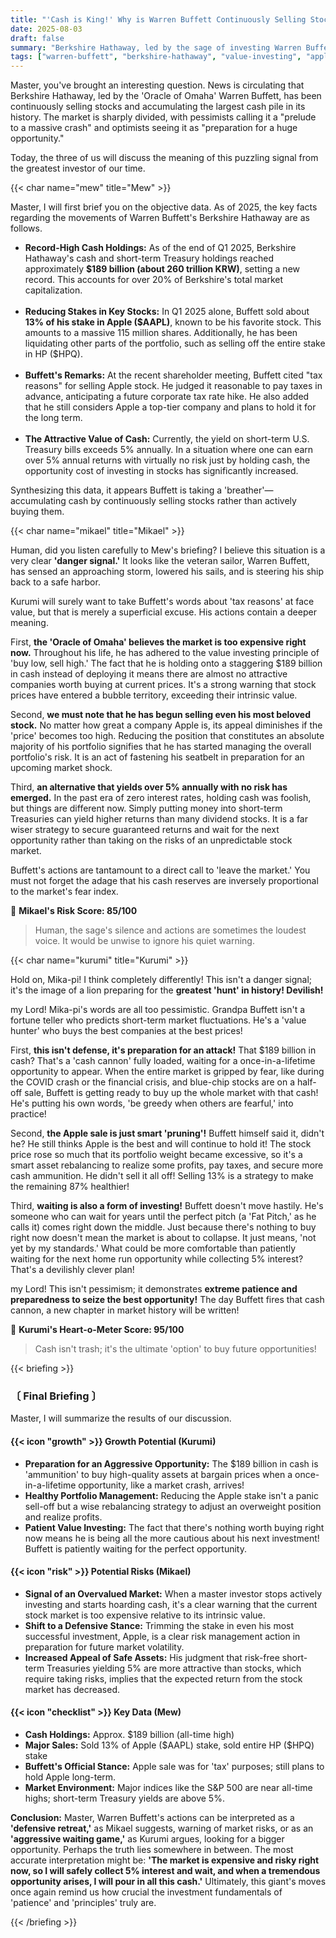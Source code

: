 ```yaml
---
title: "'Cash is King!' Why is Warren Buffett Continuously Selling Stocks?"
date: 2025-08-03
draft: false
summary: "Berkshire Hathaway, led by the sage of investing Warren Buffett, is amassing a record level of cash and selling Apple stock. Dive into a sharp debate among three girls about whether this is a danger sign heralding a market crash or preparation for a massive opportunity."
tags: ["warren-buffett", "berkshire-hathaway", "value-investing", "apple", "us-stocks"]
---
```


<p>Master, you've brought an interesting question. News is circulating that Berkshire Hathaway, led by the 'Oracle of Omaha' Warren Buffett, has been continuously selling stocks and accumulating the largest cash pile in its history. The market is sharply divided, with pessimists calling it a "prelude to a massive crash" and optimists seeing it as "preparation for a huge opportunity."</p>
<p>Today, the three of us will discuss the meaning of this puzzling signal from the greatest investor of our time.</p>

{{< char name="mew" title="Mew" >}}
<p>Master, I will first brief you on the objective data. As of 2025, the key facts regarding the movements of Warren Buffett's Berkshire Hathaway are as follows.</p>
<ul>
<li><strong>Record-High Cash Holdings:</strong> As of the end of Q1 2025, Berkshire Hathaway's cash and short-term Treasury holdings reached approximately <strong>$189 billion (about 260 trillion KRW)</strong>, setting a new record. This accounts for over 20% of Berkshire's total market capitalization.</li><br>
<li><strong>Reducing Stakes in Key Stocks:</strong> In Q1 2025 alone, Buffett sold about <strong>13% of his stake in Apple ($AAPL)</strong>, known to be his favorite stock. This amounts to a massive 115 million shares. Additionally, he has been liquidating other parts of the portfolio, such as selling off the entire stake in HP ($HPQ).</li><br>
<li><strong>Buffett's Remarks:</strong> At the recent shareholder meeting, Buffett cited "tax reasons" for selling Apple stock. He judged it reasonable to pay taxes in advance, anticipating a future corporate tax rate hike. He also added that he still considers Apple a top-tier company and plans to hold it for the long term.</li><br>
<li><strong>The Attractive Value of Cash:</strong> Currently, the yield on short-term U.S. Treasury bills exceeds 5% annually. In a situation where one can earn over 5% annual returns with virtually no risk just by holding cash, the opportunity cost of investing in stocks has significantly increased.</li>
</ul>
<p>Synthesizing this data, it appears Buffett is taking a 'breather'—accumulating cash by continuously selling stocks rather than actively buying them.</p>

{{< char name="mikael" title="Mikael" >}}
<p>Human, did you listen carefully to Mew's briefing? I believe this situation is a very clear <strong>'danger signal.'</strong> It looks like the veteran sailor, Warren Buffett, has sensed an approaching storm, lowered his sails, and is steering his ship back to a safe harbor.</p>
<p>Kurumi will surely want to take Buffett's words about 'tax reasons' at face value, but that is merely a superficial excuse. His actions contain a deeper meaning.</p>
<p>First, <strong>the 'Oracle of Omaha' believes the market is too expensive right now.</strong> Throughout his life, he has adhered to the value investing principle of 'buy low, sell high.' The fact that he is holding onto a staggering $189 billion in cash instead of deploying it means there are almost no attractive companies worth buying at current prices. It's a strong warning that stock prices have entered a bubble territory, exceeding their intrinsic value.</p>
<p>Second, <strong>we must note that he has begun selling even his most beloved stock.</strong> No matter how great a company Apple is, its appeal diminishes if the 'price' becomes too high. Reducing the position that constitutes an absolute majority of his portfolio signifies that he has started managing the overall portfolio's risk. It is an act of fastening his seatbelt in preparation for an upcoming market shock.</p>
<p>Third, <strong>an alternative that yields over 5% annually with no risk has emerged.</strong> In the past era of zero interest rates, holding cash was foolish, but things are different now. Simply putting money into short-term Treasuries can yield higher returns than many dividend stocks. It is a far wiser strategy to secure guaranteed returns and wait for the next opportunity rather than taking on the risks of an unpredictable stock market.</p>
<p>Buffett's actions are tantamount to a direct call to 'leave the market.' You must not forget the adage that his cash reserves are inversely proportional to the market's fear index.</p>

<p>🚨 <strong>Mikael's Risk Score: 85/100</strong></p>
<blockquote><p>Human, the sage's silence and actions are sometimes the loudest voice. It would be unwise to ignore his quiet warning.</p>
</blockquote>

{{< char name="kurumi" title="Kurumi" >}}
<p>Hold on, Mika-pi! I think completely differently! This isn't a danger signal; it's the image of a lion preparing for the <strong>greatest 'hunt' in history! Devilish!</strong></p>
<p>my Lord! Mika-pi's words are all too pessimistic. Grandpa Buffett isn't a fortune teller who predicts short-term market fluctuations. He's a 'value hunter' who buys the best companies at the best prices!</p>
<p>First, <strong>this isn't defense, it's preparation for an attack!</strong> That $189 billion in cash? That's a 'cash cannon' fully loaded, waiting for a once-in-a-lifetime opportunity to appear. When the entire market is gripped by fear, like during the COVID crash or the financial crisis, and blue-chip stocks are on a half-off sale, Buffett is getting ready to buy up the whole market with that cash! He's putting his own words, 'be greedy when others are fearful,' into practice!</p>
<p>Second, <strong>the Apple sale is just smart 'pruning'!</strong> Buffett himself said it, didn't he? He still thinks Apple is the best and will continue to hold it! The stock price rose so much that its portfolio weight became excessive, so it's a smart asset rebalancing to realize some profits, pay taxes, and secure more cash ammunition. He didn't sell it all off! Selling 13% is a strategy to make the remaining 87% healthier!</p>
<p>Third, <strong>waiting is also a form of investing!</strong> Buffett doesn't move hastily. He's someone who can wait for years until the perfect pitch (a 'Fat Pitch,' as he calls it) comes right down the middle. Just because there's nothing to buy right now doesn't mean the market is about to collapse. It just means, 'not yet by my standards.' What could be more comfortable than patiently waiting for the next home run opportunity while collecting 5% interest? That's a devilishly clever plan!</p>
<p>my Lord! This isn't pessimism; it demonstrates <strong>extreme patience and preparedness to seize the best opportunity!</strong> The day Buffett fires that cash cannon, a new chapter in market history will be written!</p>
<p>💖 <strong>Kurumi's Heart-o-Meter Score: 95/100</strong></p>
<blockquote><p>Cash isn't trash; it's the ultimate 'option' to buy future opportunities!</p>
</blockquote>

{{< briefing >}}
<h3><strong>〔 Final Briefing 〕</strong></h3>
<p>Master, I will summarize the results of our discussion.</p>
<h4><span class="svg-icon">{{< icon "growth" >}}</span> Growth Potential (Kurumi)</h4>
<ul>
<li><strong>Preparation for an Aggressive Opportunity:</strong> The $189 billion in cash is 'ammunition' to buy high-quality assets at bargain prices when a once-in-a-lifetime opportunity, like a market crash, arrives!</li>
<li><strong>Healthy Portfolio Management:</strong> Reducing the Apple stake isn't a panic sell-off but a wise rebalancing strategy to adjust an overweight position and realize profits.</li>
<li><strong>Patient Value Investing:</strong> The fact that there's nothing worth buying right now means he is being all the more cautious about his next investment! Buffett is patiently waiting for the perfect opportunity.</li>
</ul>
<h4><span class="svg-icon">{{< icon "risk" >}}</span> Potential Risks (Mikael)</h4>
<ul>
<li><strong>Signal of an Overvalued Market:</strong> When a master investor stops actively investing and starts hoarding cash, it's a clear warning that the current stock market is too expensive relative to its intrinsic value.</li>
<li><strong>Shift to a Defensive Stance:</strong> Trimming the stake in even his most successful investment, Apple, is a clear risk management action in preparation for future market volatility.</li>
<li><strong>Increased Appeal of Safe Assets:</strong> His judgment that risk-free short-term Treasuries yielding 5% are more attractive than stocks, which require taking risks, implies that the expected return from the stock market has decreased.</li>
</ul>
<h4><span class="svg-icon">{{< icon "checklist" >}}</span> Key Data (Mew)</h4>
<ul>
<li><strong>Cash Holdings:</strong> Approx. $189 billion (all-time high)</li>
<li><strong>Major Sales:</strong> Sold 13% of Apple ($AAPL) stake, sold entire HP ($HPQ) stake</li>
<li><strong>Buffett's Official Stance:</strong> Apple sale was for 'tax' purposes; still plans to hold Apple long-term.</li>
<li><strong>Market Environment:</strong> Major indices like the S&P 500 are near all-time highs; short-term Treasury yields are above 5%.</li>
</ul>
<div class="final-conclusion">
<p><strong>Conclusion:</strong> Master, Warren Buffett's actions can be interpreted as a <strong>'defensive retreat,'</strong> as Mikael suggests, warning of market risks, or as an <strong>'aggressive waiting game,'</strong> as Kurumi argues, looking for a bigger opportunity. Perhaps the truth lies somewhere in between. The most accurate interpretation might be: <strong>'The market is expensive and risky right now, so I will safely collect 5% interest and wait, and when a tremendous opportunity arises, I will pour in all this cash.'</strong> Ultimately, this giant's moves once again remind us how crucial the investment fundamentals of 'patience' and 'principles' truly are.</p>
</div>
{{< /briefing >}}